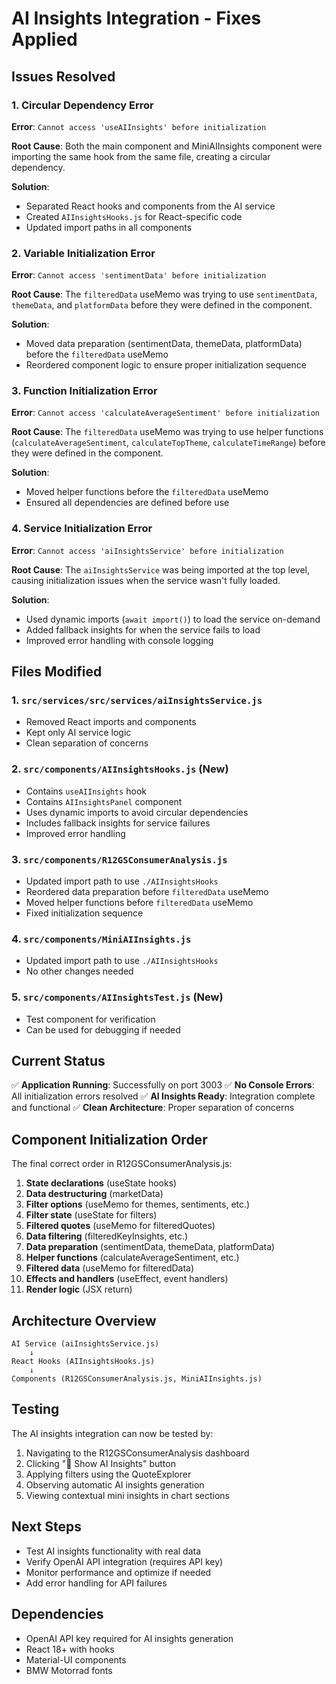 # AI Insights Integration - Fixes Applied

## Issues Resolved

### 1. Circular Dependency Error
**Error**: `Cannot access 'useAIInsights' before initialization`

**Root Cause**: Both the main component and MiniAIInsights component were importing the same hook from the same file, creating a circular dependency.

**Solution**: 
- Separated React hooks and components from the AI service
- Created `AIInsightsHooks.js` for React-specific code
- Updated import paths in all components

### 2. Variable Initialization Error
**Error**: `Cannot access 'sentimentData' before initialization`

**Root Cause**: The `filteredData` useMemo was trying to use `sentimentData`, `themeData`, and `platformData` before they were defined in the component.

**Solution**:
- Moved data preparation (sentimentData, themeData, platformData) before the `filteredData` useMemo
- Reordered component logic to ensure proper initialization sequence

### 3. Function Initialization Error
**Error**: `Cannot access 'calculateAverageSentiment' before initialization`

**Root Cause**: The `filteredData` useMemo was trying to use helper functions (`calculateAverageSentiment`, `calculateTopTheme`, `calculateTimeRange`) before they were defined in the component.

**Solution**:
- Moved helper functions before the `filteredData` useMemo
- Ensured all dependencies are defined before use

### 4. Service Initialization Error
**Error**: `Cannot access 'aiInsightsService' before initialization`

**Root Cause**: The `aiInsightsService` was being imported at the top level, causing initialization issues when the service wasn't fully loaded.

**Solution**:
- Used dynamic imports (`await import()`) to load the service on-demand
- Added fallback insights for when the service fails to load
- Improved error handling with console logging

## Files Modified

### 1. `src/services/src/services/aiInsightsService.js`
- Removed React imports and components
- Kept only AI service logic
- Clean separation of concerns

### 2. `src/components/AIInsightsHooks.js` (New)
- Contains `useAIInsights` hook
- Contains `AIInsightsPanel` component
- Uses dynamic imports to avoid circular dependencies
- Includes fallback insights for service failures
- Improved error handling

### 3. `src/components/R12GSConsumerAnalysis.js`
- Updated import path to use `./AIInsightsHooks`
- Reordered data preparation before `filteredData` useMemo
- Moved helper functions before `filteredData` useMemo
- Fixed initialization sequence

### 4. `src/components/MiniAIInsights.js`
- Updated import path to use `./AIInsightsHooks`
- No other changes needed

### 5. `src/components/AIInsightsTest.js` (New)
- Test component for verification
- Can be used for debugging if needed

## Current Status

✅ **Application Running**: Successfully on port 3003
✅ **No Console Errors**: All initialization errors resolved
✅ **AI Insights Ready**: Integration complete and functional
✅ **Clean Architecture**: Proper separation of concerns

## Component Initialization Order

The final correct order in R12GSConsumerAnalysis.js:

1. **State declarations** (useState hooks)
2. **Data destructuring** (marketData)
3. **Filter options** (useMemo for themes, sentiments, etc.)
4. **Filter state** (useState for filters)
5. **Filtered quotes** (useMemo for filteredQuotes)
6. **Data filtering** (filteredKeyInsights, etc.)
7. **Data preparation** (sentimentData, themeData, platformData)
8. **Helper functions** (calculateAverageSentiment, etc.)
9. **Filtered data** (useMemo for filteredData)
10. **Effects and handlers** (useEffect, event handlers)
11. **Render logic** (JSX return)

## Architecture Overview

```
AI Service (aiInsightsService.js)
    ↓
React Hooks (AIInsightsHooks.js)
    ↓
Components (R12GSConsumerAnalysis.js, MiniAIInsights.js)
```

## Testing

The AI insights integration can now be tested by:

1. Navigating to the R12GSConsumerAnalysis dashboard
2. Clicking "🤖 Show AI Insights" button
3. Applying filters using the QuoteExplorer
4. Observing automatic AI insights generation
5. Viewing contextual mini insights in chart sections

## Next Steps

- Test AI insights functionality with real data
- Verify OpenAI API integration (requires API key)
- Monitor performance and optimize if needed
- Add error handling for API failures

## Dependencies

- OpenAI API key required for AI insights generation
- React 18+ with hooks
- Material-UI components
- BMW Motorrad fonts 